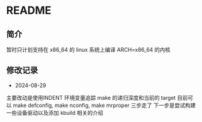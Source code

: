 # README

## 简介

暂时只计划支持在 x86_64 的 linux 系统上编译 ARCH=x86_64 的内核

## 修改记录
- 2024-08-29
  
主要改动是使用INDENT 环境变量追踪 make 的递归深度和当前的 target
目前可以 make defconfig, make nconfig, make mrproper 三步走了 下一步是尝试构建一些设备驱动以及添加 kbuild 相关的介绍

